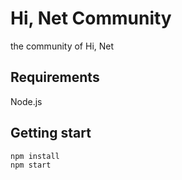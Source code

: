 # Hi, Net Community
the community of Hi, Net

## Requirements

Node.js

## Getting start

```
npm install
npm start
```
